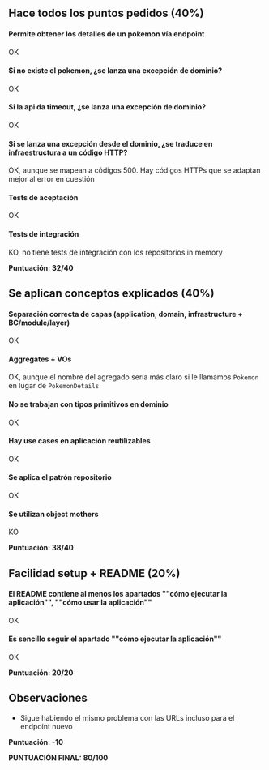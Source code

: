## Hace todos los puntos pedidos (40%)

#### Permite obtener los detalles de un pokemon vía endpoint

OK

#### Si no existe el pokemon, ¿se lanza una excepción de dominio?

OK

#### Si la api da timeout, ¿se lanza una excepción de dominio?

OK

#### Si se lanza una excepción desde el dominio, ¿se traduce en infraestructura a un código HTTP?

OK, aunque se mapean a códigos 500. Hay códigos HTTPs que se adaptan mejor al error en cuestión

#### Tests de aceptación

OK

#### Tests de integración

KO, no tiene tests de integración con los repositorios in memory

**Puntuación:  32/40**

## Se aplican conceptos explicados (40%)

#### Separación correcta de capas (application, domain, infrastructure + BC/module/layer)

OK

#### Aggregates + VOs

OK, aunque el nombre del agregado sería más claro si le llamamos `Pokemon` en lugar de `PokemonDetails`

#### No se trabajan con tipos primitivos en dominio

OK

#### Hay use cases en aplicación reutilizables

OK

#### Se aplica el patrón repositorio

OK

#### Se utilizan object mothers

KO

**Puntuación:  38/40**

## Facilidad setup + README (20%)

#### El README contiene al menos los apartados ""cómo ejecutar la aplicación"", ""cómo usar la aplicación""

OK

#### Es sencillo seguir el apartado ""cómo ejecutar la aplicación""

OK

**Puntuación:  20/20**

## Observaciones

- Sigue habiendo el mismo problema con las URLs incluso para el endpoint nuevo

**Puntuación:  -10**

**PUNTUACIÓN FINAL: 80/100**
